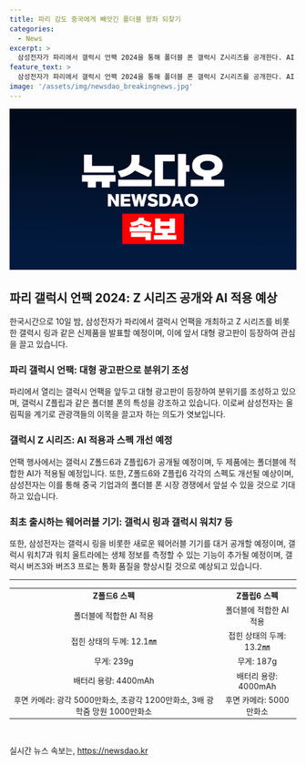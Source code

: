 ```yaml
---
title: 파리 감도 중국에게 빼앗긴 폴더블 왕좌 되찾기
categories:
  - News
excerpt: >
  삼성전자가 파리에서 갤럭시 언팩 2024을 통해 폴더블 폰 갤럭시 Z시리즈를 공개한다. AI 기능을 적용한 이 폰은 중국 기업을 이기고 폴더블 폰 시장 1위에 올라설 것으로 예상된다. 제품의 디자인과 스펙은 이전보다 개선되었으며 삼성전자의 전작 대비 30%의 판매량 상승이 기대된다. 또한 새로운 웨어러블 기기인 갤럭시 링과 갤럭시 워치7, 워치 울트라, 갤럭시 버즈3 등도 함께 공개될 예정이다.
feature_text: >
  삼성전자가 파리에서 갤럭시 언팩 2024을 통해 폴더블 폰 갤럭시 Z시리즈를 공개한다. AI 기능을 적용한 이 폰은 중국 기업을 이기고 폴더블 폰 시장 1위에 올라설 것으로 예상된다. 제품의 디자인과 스펙은 이전보다 개선되었으며 삼성전자의 전작 대비 30%의 판매량 상승이 기대된다. 또한 새로운 웨어러블 기기인 갤럭시 링과 갤럭시 워치7, 워치 울트라, 갤럭시 버즈3 등도 함께 공개될 예정이다.
image: '/assets/img/newsdao_breakingnews.jpg'
---
```


<p><img src="/assets/img/newsdao_breakingnews.jpg" alt="ranknews 속보" /></p>

<h2 data-ke-size="size26">파리 갤럭시 언팩 2024: Z 시리즈 공개와 AI 적용 예상</h2>

<p data-ke-size="size16">한국시간으로 10일 밤, 삼성전자가 파리에서 갤럭시 언팩을 개최하고 Z 시리즈를 비롯한 갤럭시 링과 같은 신제품을 발표할 예정이며, 이에 앞서 대형 광고판이 등장하여 관심을 끌고 있습니다. </p>

<h3>파리 갤럭시 언팩: 대형 광고판으로 분위기 조성</h3>

<p data-ke-size="size16">파리에서 열리는 갤럭시 언팩을 앞두고 대형 광고판이 등장하여 분위기를 조성하고 있으며, 갤럭시 Z플립과 같은 폴더블 폰의 특성을 강조하고 있습니다. 이로써 삼성전자는 올림픽을 계기로 관광객들의 이목을 끌고자 하는 의도가 엿보입니다.</p>

<h3>갤럭시 Z 시리즈: AI 적용과 스펙 개선 예정</h3>

<p data-ke-size="size16">언팩 행사에서는 갤럭시 Z폴드6과 Z플립6가 공개될 예정이며, 두 제품에는 폴더블에 적합한 AI가 적용될 예정입니다. 또한, Z폴드6와 Z플립6 각각의 스펙도 개선될 예상이며, 삼성전자는 이를 통해 중국 기업과의 폴더블 폰 시장 경쟁에서 앞설 수 있을 것으로 기대하고 있습니다.</p>

<h3>최초 출시하는 웨어러블 기기: 갤럭시 링과 갤럭시 워치7 등</h3>

<p data-ke-size="size16">또한, 삼성전자는 갤럭시 링을 비롯한 새로운 웨어러블 기기를 대거 공개할 예정이며, 갤럭시 워치7과 워치 울트라에는 생체 정보를 측정할 수 있는 기능이 추가될 예정이며, 갤럭시 버즈3와 버즈3 프로는 통화 품질을 향상시킬 것으로 예상되고 있습니다.</p>

<hr>

<table>
  <tbody>
    <tr>
      <td style="text-align: center; height: 17px;"><b>Z폴드6 스펙</b></td>
      <td style="text-align: center; height: 17px;"><b>Z플립6 스펙</b></td>
    </tr>
    <tr>
      <td style="text-align: center; height: 17px;">폴더블에 적합한 AI 적용</td>
      <td style="text-align: center; height: 17px;">폴더블에 적합한 AI 적용</td>
    </tr>
    <tr>
      <td style="text-align: center; height: 17px;">접힌 상태의 두께: 12.1㎜</td>
      <td style="text-align: center; height: 17px;">접힌 상태의 두께: 13.2㎜</td>
    </tr>
    <tr>
      <td style="text-align: center; height: 17px;">무게: 239g</td>
      <td style="text-align: center; height: 17px;">무게: 187g</td>
    </tr>
    <tr>
      <td style="text-align: center; height: 17px;">배터리 용량: 4400mAh</td>
      <td style="text-align: center; height: 17px;">배터리 용량: 4000mAh</td>
    </tr>
    <tr>
      <td style="text-align: center; height: 17px;">후면 카메라: 광각 5000만화소, 초광각 1200만화소, 3배 광학줌 망원 1000만화소</td>
      <td style="text-align: center; height: 17px;">후면 카메라: 5000만화소</td>
    </tr>
  </tbody>
</table>

<p data-ke-size="size16">&nbsp;</p>
실시간 뉴스 속보는, <a href="https://newsdao.kr" rel="dofollow">https://newsdao.kr</a>


